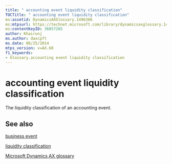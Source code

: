 ```yaml
---
title: " accounting event liquidity classification"
TOCTitle: " accounting event liquidity classification"
ms:assetid: DynamicsAXGlossary.1496386
ms:mtpsurl: https://technet.microsoft.com/library/dynamicsaxglossary.1496386(v=AX.60)
ms:contentKeyID: 36057265
author: Khairunj
ms.author: daxcpft
ms.date: 08/25/2014
mtps_version: v=AX.60
f1_keywords:
- Glossary.accounting event liquidity classification
---
```


# accounting event liquidity classification

The liquidity classification of an accounting event.

## See also

[business event](business-event.md)

[liquidity classification](liquidity-classification.md)

[Microsoft Dynamics AX glossary](glossary/microsoft-dynamics-ax-glossary.md)

  


